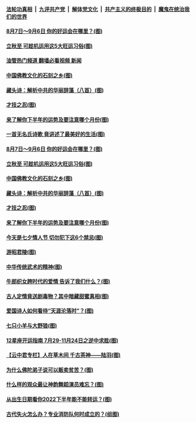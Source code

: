 ####  [法轮功真相](../../../../basic/blob/master/README.md?t=08060401) &nbsp;|&nbsp; [九评共产党](../../../../9ping.md/blob/master/README.md?t=08060401) &nbsp;|&nbsp; [解体党文化](../../../../jtdwh.md/blob/master/README.md?t=08060401)  &nbsp;|&nbsp; [共产主义的终极目的](../../../../gczydzjmd.md/blob/master/README.md?t=08060401) &nbsp;|&nbsp; [魔鬼在统治我们的世界](../../../../mgztzwmdsj.md/blob/master/README.md?t=08060401) 

#### [8月7日～9月6日 你的好运会在哪里？(图)](../pages/p7/1013091.md?t=08060401) 

#### [立秋至 可趁机运用这5大旺运习俗(图)](../pages/p7/1013285.md?t=08060401) 

#### [油管热门频道 翻墙必看视频 新闻](http://45.76.130.85:81/youtube.html?08060401)

#### [中国佛教文化的石刻之乡(图)](../pages/p7/1013514.md?t=08060401) 

#### [藏头诗：解析中共的华丽辞藻（八首）(图)](../pages/p7/1013171.md?t=08060401) 

#### [才技之忍(图)](../pages/p7/1013481.md?t=08060401) 

#### [来了解你下半年的运势及要注意哪个月份(图)](../pages/p7/1012735.md?t=08060401) 

#### [一首无名氏诗歌 竟讲述了最美好的生活(图)](../pages/p7/1013322.md?t=08060401) 

#### [8月7日～9月6日 你的好运会在哪里？(图)](../pages/p7/1013091.md?t=08060401) 

#### [立秋至 可趁机运用这5大旺运习俗(图)](../pages/p7/1013285.md?t=08060401) 

#### [中国佛教文化的石刻之乡(图)](../pages/p7/1013514.md?t=08060401) 

#### [藏头诗：解析中共的华丽辞藻（八首）(图)](../pages/p7/1013171.md?t=08060401) 

#### [才技之忍(图)](../pages/p7/1013481.md?t=08060401) 

#### [来了解你下半年的运势及要注意哪个月份(图)](../pages/p7/1012735.md?t=08060401) 

#### [今天是七夕情人节 切勿犯下这6个禁忌(图)](../pages/p7/1013385.md?t=08060401) 

#### [游昭君陵(图)](../pages/p7/1013042.md?t=08060401) 

#### [中华传统武术的精神(图)](../pages/p7/1013199.md?t=08060401) 

#### [牛郎织女跨时代的爱情 告诉了我们什么？(图)](../pages/p7/1013386.md?t=08060401) 

#### [古人定情竟送剧毒物？其中暗藏甜蜜真相(图)](../pages/p7/998922.md?t=08060401) 

#### [爱国诗人如何看待“天涯沦落时”？(图)](../pages/p7/1013264.md?t=08060401) 

#### [七只小羊与大野狼(图)](../pages/p7/1011249.md?t=08060401) 

#### [12星座开运指南 7月29-11月24日之逆中求胜(图)](../pages/p7/1013122.md?t=08060401) 

#### [【云中君专栏】人在草木间 千古茶神——陆羽(图)](../pages/p7/1011639.md?t=08060401) 

#### [为什么佛陀弟子说可以贩卖贫苦？(图)](../pages/p7/1013195.md?t=08060401) 

#### [什么样的观众最让神韵舞蹈演员难忘？(图)](../pages/p7/1012600.md?t=08060401) 

#### [从出生日期看你2022下半年能不能转运？(图)](../pages/p7/1013092.md?t=08060401) 

#### [古代失火怎么办？专业消防队何时成立的？(组图)](../pages/p7/1010111.md?t=08060401) 

<img src='http://gfw-breaker.win/goodnews/indexes/p7.md' width='0px' height='0px'/>
